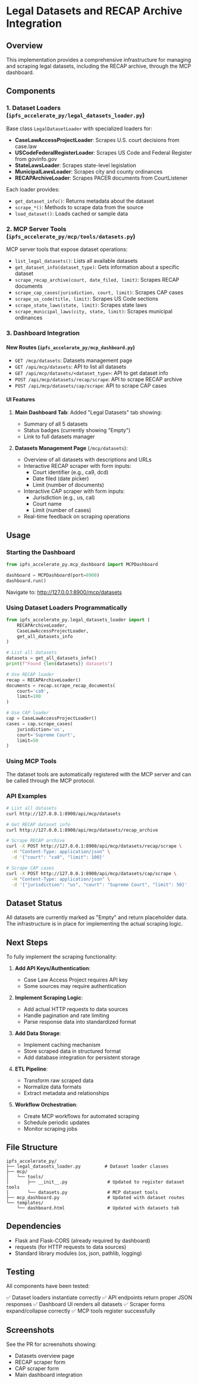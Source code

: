 # Legal Datasets and RECAP Archive Integration

## Overview

This implementation provides a comprehensive infrastructure for managing and scraping legal datasets, including the RECAP archive, through the MCP dashboard.

## Components

### 1. Dataset Loaders (`ipfs_accelerate_py/legal_datasets_loader.py`)

Base class `LegalDatasetLoader` with specialized loaders for:

- **CaseLawAccessProjectLoader**: Scrapes U.S. court decisions from case.law
- **USCodeFederalRegisterLoader**: Scrapes US Code and Federal Register from govinfo.gov
- **StateLawsLoader**: Scrapes state-level legislation
- **MunicipalLawsLoader**: Scrapes city and county ordinances
- **RECAPArchiveLoader**: Scrapes PACER documents from CourtListener

Each loader provides:
- `get_dataset_info()`: Returns metadata about the dataset
- `scrape_*()`: Methods to scrape data from the source
- `load_dataset()`: Loads cached or sample data

### 2. MCP Server Tools (`ipfs_accelerate_py/mcp/tools/datasets.py`)

MCP server tools that expose dataset operations:

- `list_legal_datasets()`: Lists all available datasets
- `get_dataset_info(dataset_type)`: Gets information about a specific dataset
- `scrape_recap_archive(court, date_filed, limit)`: Scrapes RECAP documents
- `scrape_cap_cases(jurisdiction, court, limit)`: Scrapes CAP cases
- `scrape_us_code(title, limit)`: Scrapes US Code sections
- `scrape_state_laws(state, limit)`: Scrapes state laws
- `scrape_municipal_laws(city, state, limit)`: Scrapes municipal ordinances

### 3. Dashboard Integration

#### New Routes (`ipfs_accelerate_py/mcp_dashboard.py`)

- `GET /mcp/datasets`: Datasets management page
- `GET /api/mcp/datasets`: API to list all datasets
- `GET /api/mcp/datasets/<dataset_type>`: API to get dataset info
- `POST /api/mcp/datasets/recap/scrape`: API to scrape RECAP archive
- `POST /api/mcp/datasets/cap/scrape`: API to scrape CAP cases

#### UI Features

1. **Main Dashboard Tab**: Added "Legal Datasets" tab showing:
   - Summary of all 5 datasets
   - Status badges (currently showing "Empty")
   - Link to full datasets manager

2. **Datasets Management Page** (`/mcp/datasets`):
   - Overview of all datasets with descriptions and URLs
   - Interactive RECAP scraper with form inputs:
     - Court identifier (e.g., ca9, dcd)
     - Date filed (date picker)
     - Limit (number of documents)
   - Interactive CAP scraper with form inputs:
     - Jurisdiction (e.g., us, cal)
     - Court name
     - Limit (number of cases)
   - Real-time feedback on scraping operations

## Usage

### Starting the Dashboard

```python
from ipfs_accelerate_py.mcp_dashboard import MCPDashboard

dashboard = MCPDashboard(port=8900)
dashboard.run()
```

Navigate to: http://127.0.0.1:8900/mcp/datasets

### Using Dataset Loaders Programmatically

```python
from ipfs_accelerate_py.legal_datasets_loader import (
    RECAPArchiveLoader,
    CaseLawAccessProjectLoader,
    get_all_datasets_info
)

# List all datasets
datasets = get_all_datasets_info()
print(f"Found {len(datasets)} datasets")

# Use RECAP loader
recap = RECAPArchiveLoader()
documents = recap.scrape_recap_documents(
    court='ca9',
    limit=100
)

# Use CAP loader
cap = CaseLawAccessProjectLoader()
cases = cap.scrape_cases(
    jurisdiction='us',
    court='Supreme Court',
    limit=50
)
```

### Using MCP Tools

The dataset tools are automatically registered with the MCP server and can be called through the MCP protocol.

### API Examples

```bash
# List all datasets
curl http://127.0.0.1:8900/api/mcp/datasets

# Get RECAP dataset info
curl http://127.0.0.1:8900/api/mcp/datasets/recap_archive

# Scrape RECAP archive
curl -X POST http://127.0.0.1:8900/api/mcp/datasets/recap/scrape \
  -H "Content-Type: application/json" \
  -d '{"court": "ca9", "limit": 100}'

# Scrape CAP cases
curl -X POST http://127.0.0.1:8900/api/mcp/datasets/cap/scrape \
  -H "Content-Type: application/json" \
  -d '{"jurisdiction": "us", "court": "Supreme Court", "limit": 50}'
```

## Dataset Status

All datasets are currently marked as "Empty" and return placeholder data. The infrastructure is in place for implementing the actual scraping logic.

## Next Steps

To fully implement the scraping functionality:

1. **Add API Keys/Authentication**:
   - Case Law Access Project requires API key
   - Some sources may require authentication

2. **Implement Scraping Logic**:
   - Add actual HTTP requests to data sources
   - Handle pagination and rate limiting
   - Parse response data into standardized format

3. **Add Data Storage**:
   - Implement caching mechanism
   - Store scraped data in structured format
   - Add database integration for persistent storage

4. **ETL Pipeline**:
   - Transform raw scraped data
   - Normalize data formats
   - Extract metadata and relationships

5. **Workflow Orchestration**:
   - Create MCP workflows for automated scraping
   - Schedule periodic updates
   - Monitor scraping jobs

## File Structure

```
ipfs_accelerate_py/
├── legal_datasets_loader.py         # Dataset loader classes
├── mcp/
│   └── tools/
│       ├── __init__.py               # Updated to register dataset tools
│       └── datasets.py               # MCP dataset tools
├── mcp_dashboard.py                  # Updated with dataset routes
└── templates/
    └── dashboard.html                # Updated with datasets tab
```

## Dependencies

- Flask and Flask-CORS (already required by dashboard)
- requests (for HTTP requests to data sources)
- Standard library modules (os, json, pathlib, logging)

## Testing

All components have been tested:

✅ Dataset loaders instantiate correctly
✅ API endpoints return proper JSON responses
✅ Dashboard UI renders all datasets
✅ Scraper forms expand/collapse correctly
✅ MCP tools register successfully

## Screenshots

See the PR for screenshots showing:
- Datasets overview page
- RECAP scraper form
- CAP scraper form
- Main dashboard integration
